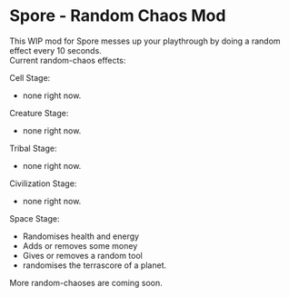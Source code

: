 # Spore - Random Chaos Mod

This WIP mod for Spore messes up your playthrough by doing a random effect every 10 seconds.  
Current random-chaos effects:
 
Cell Stage:
  + none right now.  

Creature Stage:
  + none right now.  

Tribal Stage:
  + none right now.  

Civilization Stage:
  + none right now.  

Space Stage:
  + Randomises health and energy
  + Adds or removes some money
  + Gives or removes a random tool
  + randomises the terrascore of a planet.
 
 More random-chaoses are coming soon.
